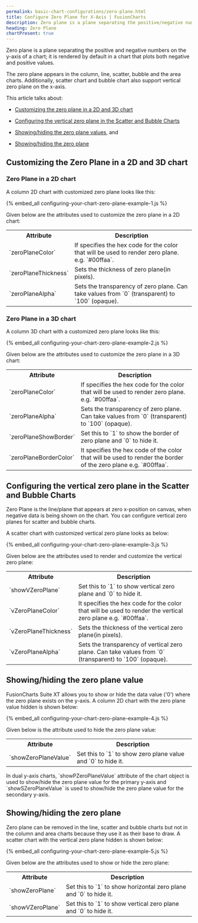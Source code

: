 ```yaml
---
permalink: basic-chart-configurations/zero-plane.html
title: Configure Zero Plane for X-Axis | FusionCharts
description: Zero plane is a plane separating the positive/negative numbers on the y-axis. The zero plane appears in the column, line, scatter, bubble charts.
heading: Zero Plane
chartPresent: true
---
```


Zero plane is a plane separating the positive and negative numbers on the y-axis of a chart; it is rendered by default in a chart that plots both negative and positive values.

The zero plane appears in the column, line, scatter, bubble and the area charts. Additionally, scatter chart and bubble chart also support vertical zero plane on the x-axis.

This article talks about:

* <a href="/basic-chart-configurations/zero-plane.html#customizing-the-zero-plane-in-a-2d-and-3d-chart">Customizing the zero plane in a 2D and 3D chart</a>

* <a href="/basic-chart-configurations/zero-plane.html#configuring-the-vertical-zero-plane-in-the-scatter-and-bubble-charts">Configuring the vertical zero plane in the Scatter and Bubble Charts</a>

* <a href="/basic-chart-configurations/zero-plane.html#showinghiding-the-zero-plane-value">Showing/hiding the zero plane values</a>, and

* <a href="/basic-chart-configurations/zero-plane.html#showinghiding-the-zero-plane">Showing/hiding the zero plane</a>

## Customizing the Zero Plane in a 2D and 3D chart

### Zero Plane in a 2D chart

A column 2D chart with customized zero plane looks like this:

{% embed_all configuring-your-chart-zero-plane-example-1.js %}

Given below are the attributes used to customize the zero plane in a 2D chart:

<table>
  <tr>
    <th>Attribute</th>
    <th>Description</th>
  </tr>
  <tr>
    <td>`zeroPlaneColor`</td>
    <td>If specifies the hex code for the color that will be used to render zero plane. e.g. `#00ffaa`.</td>
  </tr>
  <tr>
    <td>`zeroPlaneThickness`</td>
    <td>Sets the thickness of zero plane(in pixels).</td>
  </tr>
  <tr>
    <td>`zeroPlaneAlpha`</td>
    <td>Sets the transparency of zero plane. Can take values from `0` (transparent) to `100` (opaque).</td>
  </tr>
</table>






### Zero Plane in a 3D chart

A column 3D chart with a customized zero plane looks like this:

{% embed_all configuring-your-chart-zero-plane-example-2.js %}

Given below are the attributes used to customize the zero plane in a 3D chart:

<table>
  <tr>
    <th>Attribute</th>
    <th>Description</th>
  </tr>
  <tr>
    <td>`zeroPlaneColor`</td>
    <td>If specifies the hex code for the color that will be used to render zero plane. e.g. `#00ffaa`.</td>
  </tr>
  <tr>
    <td>`zeroPlaneAlpha`</td>
    <td>Sets the transparency of zero plane. Can take values from `0` (transparent) to `100` (opaque).</td>
  </tr>
  <tr>
    <td>`zeroPlaneShowBorder`</td>
    <td>Set this to `1` to show the border of zero plane and `0` to hide it.</td>
  </tr>
  <tr>
    <td>`zeroPlaneBorderColor`</td>
    <td>It specifies the hex code of the color that will be used to render the border of the zero plane e.g. `#00ffaa`.</td>
  </tr>
</table>






## Configuring the vertical zero plane in the Scatter and Bubble Charts

Zero Plane is the line/plane that appears at zero x-position on canvas, when negative data is being shown on the chart. You can configure vertical zero planes for scatter and bubble charts.

A scatter chart with customized vertical zero plane looks as below:

{% embed_all configuring-your-chart-zero-plane-example-3.js %}

Given below are the attributes used to render and customize the vertical zero plane:

<table>
  <tr>
    <th>Attribute</th>
    <th>Description</th>
  </tr>
  <tr>
    <td>`showVZeroPlane`</td>
    <td>Set this to `1` to show vertical zero plane and `0` to hide it.</td>
  </tr>
  <tr>
    <td>`vZeroPlaneColor`</td>
    <td>It specifies the hex code for the color that will be used to render the vertical zero plane e.g. `#00ffaa`.</td>
  </tr>
  <tr>
    <td>`vZeroPlaneThickness`</td>
    <td>Sets the thickness of the vertical zero plane(in pixels).</td>
  </tr>
  <tr>
    <td>`vZeroPlaneAlpha`</td>
    <td>Sets the transparency of vertical zero plane. Can take values from `0` (transparent) to `100` (opaque).</td>
  </tr>
</table>






## Showing/hiding the zero plane value

FusionCharts Suite XT allows you to show or hide the data value ('0') where the zero plane exists on the y-axis. A column 2D chart with the zero plane value hidden is shown below:

{% embed_all configuring-your-chart-zero-plane-example-4.js %}

Given below is the attribute used to hide the zero plane value:

<table>
  <tr>
    <th>Attribute</th>
    <th>Description</th>
  </tr>
  <tr>
    <td>`showZeroPlaneValue`</td>
    <td>Set this to `1` to show zero plane value and `0` to hide it.</td>
  </tr>
</table>






<p class="text-info">In dual y-axis charts, `showPZeroPlaneValue` attribute of the chart object is used to show/hide the zero plane value for the primary y-axis and `showSZeroPlaneValue` is used to show/hide the zero plane value for the secondary y-axis.</p>

## Showing/hiding the zero plane

Zero plane can be removed in the line, scatter and bubble charts but not in the column and area charts because they use it as their base to draw. A scatter chart with the vertical zero plane hidden is shown below:

{% embed_all configuring-your-chart-zero-plane-example-5.js %}

Given below are the attributes used to show or hide the zero plane:

<table>
  <tr>
    <th>Attribute</th>
    <th>Description</th>
  </tr>
  <tr>
    <td>`showZeroPlane`</td>
    <td>Set this to `1` to show horizontal zero plane and `0` to hide it.</td>
  </tr>
  <tr>
    <td>`showVZeroPlane`</td>
    <td>Set this to `1` to show vertical zero plane and `0` to hide it.</td>
  </tr>
</table>






